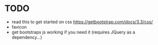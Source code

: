 # TODO

- read this to get started on css https://getbootstrap.com/docs/3.3/css/
- favicon
- get bootstraps js working if you need it (requires JQuery as a dependency...)
